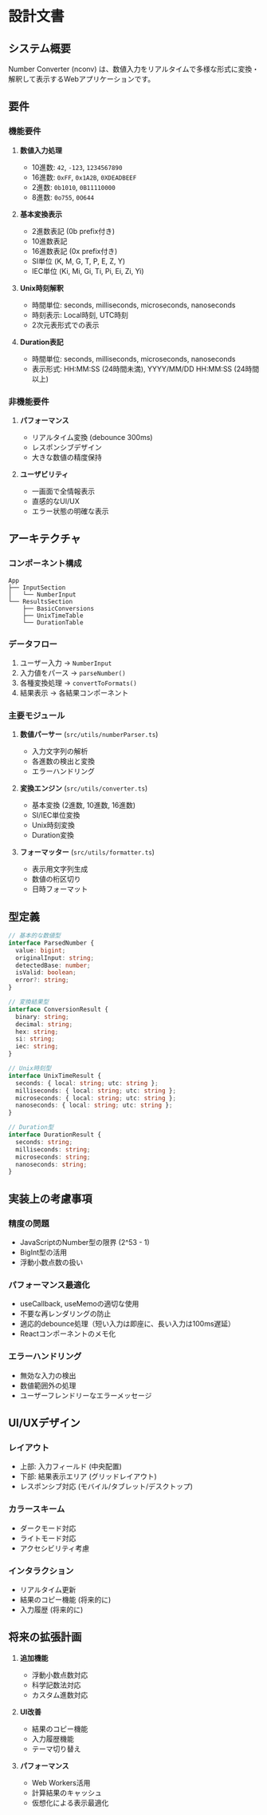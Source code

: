 # 設計文書

## システム概要

Number Converter (nconv) は、数値入力をリアルタイムで多様な形式に変換・解釈して表示するWebアプリケーションです。

## 要件

### 機能要件

1. **数値入力処理**
   - 10進数: `42`, `-123`, `1234567890`
   - 16進数: `0xFF`, `0x1A2B`, `0XDEADBEEF`
   - 2進数: `0b1010`, `0B11110000`
   - 8進数: `0o755`, `0O644`

2. **基本変換表示**
   - 2進数表記 (0b prefix付き)
   - 10進数表記
   - 16進数表記 (0x prefix付き)
   - SI単位 (K, M, G, T, P, E, Z, Y)
   - IEC単位 (Ki, Mi, Gi, Ti, Pi, Ei, Zi, Yi)

3. **Unix時刻解釈**
   - 時間単位: seconds, milliseconds, microseconds, nanoseconds
   - 時刻表示: Local時刻, UTC時刻
   - 2次元表形式での表示

4. **Duration表記**
   - 時間単位: seconds, milliseconds, microseconds, nanoseconds
   - 表示形式: HH:MM:SS (24時間未満), YYYY/MM/DD HH:MM:SS (24時間以上)

### 非機能要件

1. **パフォーマンス**
   - リアルタイム変換 (debounce 300ms)
   - レスポンシブデザイン
   - 大きな数値の精度保持

2. **ユーザビリティ**
   - 一画面で全情報表示
   - 直感的なUI/UX
   - エラー状態の明確な表示

## アーキテクチャ

### コンポーネント構成

```
App
├── InputSection
│   └── NumberInput
└── ResultsSection
    ├── BasicConversions
    ├── UnixTimeTable
    └── DurationTable
```

### データフロー

1. ユーザー入力 → `NumberInput`
2. 入力値をパース → `parseNumber()`
3. 各種変換処理 → `convertToFormats()`
4. 結果表示 → 各結果コンポーネント

### 主要モジュール

1. **数値パーサー** (`src/utils/numberParser.ts`)
   - 入力文字列の解析
   - 各進数の検出と変換
   - エラーハンドリング

2. **変換エンジン** (`src/utils/converter.ts`)
   - 基本変換 (2進数, 10進数, 16進数)
   - SI/IEC単位変換
   - Unix時刻変換
   - Duration変換

3. **フォーマッター** (`src/utils/formatter.ts`)
   - 表示用文字列生成
   - 数値の桁区切り
   - 日時フォーマット

## 型定義

```typescript
// 基本的な数値型
interface ParsedNumber {
  value: bigint;
  originalInput: string;
  detectedBase: number;
  isValid: boolean;
  error?: string;
}

// 変換結果型
interface ConversionResult {
  binary: string;
  decimal: string;
  hex: string;
  si: string;
  iec: string;
}

// Unix時刻型
interface UnixTimeResult {
  seconds: { local: string; utc: string };
  milliseconds: { local: string; utc: string };
  microseconds: { local: string; utc: string };
  nanoseconds: { local: string; utc: string };
}

// Duration型
interface DurationResult {
  seconds: string;
  milliseconds: string;
  microseconds: string;
  nanoseconds: string;
}
```

## 実装上の考慮事項

### 精度の問題
- JavaScriptのNumber型の限界 (2^53 - 1)
- BigInt型の活用
- 浮動小数点数の扱い

### パフォーマンス最適化
- useCallback, useMemoの適切な使用
- 不要な再レンダリングの防止
- 適応的debounce処理（短い入力は即座に、長い入力は100ms遅延）
- Reactコンポーネントのメモ化

### エラーハンドリング
- 無効な入力の検出
- 数値範囲外の処理
- ユーザーフレンドリーなエラーメッセージ

## UI/UXデザイン

### レイアウト
- 上部: 入力フィールド (中央配置)
- 下部: 結果表示エリア (グリッドレイアウト)
- レスポンシブ対応 (モバイル/タブレット/デスクトップ)

### カラースキーム
- ダークモード対応
- ライトモード対応
- アクセシビリティ考慮

### インタラクション
- リアルタイム更新
- 結果のコピー機能 (将来的に)
- 入力履歴 (将来的に)

## 将来の拡張計画

1. **追加機能**
   - 浮動小数点数対応
   - 科学記数法対応
   - カスタム進数対応

2. **UI改善**
   - 結果のコピー機能
   - 入力履歴機能
   - テーマ切り替え

3. **パフォーマンス**
   - Web Workers活用
   - 計算結果のキャッシュ
   - 仮想化による表示最適化